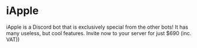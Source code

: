 # iApple
iApple is a Discord bot that is exclusively special from the other bots! It has many useless, but cool features. Invite now to your server for just $690 (inc. VAT))
